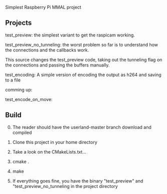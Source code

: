 Simplest Raspberry Pi MMAL project

Projects
--------

test\_preview: the simplest variant to get the raspicam working.

test\_preview\_no\_tunneling: the worst problem so far is to understand how the connections and the callbacks work.

This source changes the test\_preview code, taking out the tunneling flag on the connections and passing the buffers manually.

test\_encoding: A simple version of encoding the output as h264 and saving to a file

comming up:

test\_encode\_on\_move:

Build
-----
0. The reader should have the userland-master branch download and compiled 

1. Clone this project in your home directory
   
2. Take a look on the CMakeLists.txt... 

3. cmake .

4. make

5. If everything goes fine, you have the binary "test\_preview" and "test\_preview\_no\_tunneling in the project directory
